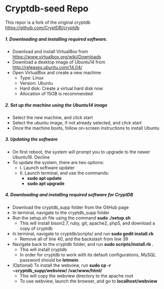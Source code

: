 # Cryptdb-seed Repo

This repor is a fork of the original cryptdb  https://github.com/CryptDB/cryptdb

##### 1. Downloading and installing required software.
* Download and install VirtualBox from https://www.virtualbox.org/wiki/Downloads
* Download a desktop image of Ubuntu14 from http://releases.ubuntu.com/14.04/
* Open VirtualBox and create a new machine
	* Type: Linux
	* Version: Ubuntu
	* Hard disk: Create a virtual hard disk now
	* Allocation of 15GB is recommended

##### 2. Set up the machine using the Ubuntu14 image
* Select the new machine, and click start
* Select the ubuntu image, if not already selected, and click start
* Once the machine boots, follow on-screen instructions to install Ubuntu

##### 3. Updating the software
* On first reboot, the system will prompt you to upgrade to the newer Ubuntu16. Decline
* To update the system, there are two options:
	* I. Launch software updater
	* II. Launch terminal, and use the commands:
		* **sudo apt update**
		* **sudo apt upgrade**
				
##### 4. Downloading and installing required software for CryptDB
* Download the cryptdb_supp folder from the GitHub page
* In terminal, navigate to the cryptdb_supp folder
* Run the setup.sh file using the command **sudo ./setup.sh**
	* This will install bison2.7, ruby, git, apache2, php5, and download a copy of cryptdb
* In terminal, navigate to cryptdb/scripts/ and run **sudo gedit install.rb**
	* Remove all of line 40, and the backslash from line 39
* Navigate back to the cryptdb folder, and run **sudo scripts/install.rb .**
	* This will install cryptdb
	* In order for cryptdb to work with its default configurations, MySQL password should be **letmein**
* (Optional) To install the webview, run **sudo cp -r ~cryptdb_supp/webview/ /var/www/html/**
	* This will copy the webview directory to the apache root
	* To use webview, launch the browser, and go to **localhost/webview**

